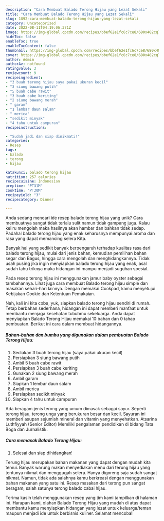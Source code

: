 ```yaml
---
description: "Cara Membuat Balado Terong Hijau yang Lezat Sekali"
title: "Cara Membuat Balado Terong Hijau yang Lezat Sekali"
slug: 1892-cara-membuat-balado-terong-hijau-yang-lezat-sekali
category: Uncategorized
date: 2022-08-11T04:19:06.371Z
image: https://img-global.cpcdn.com/recipes/bbef62e1fc6c7ce8/680x482cq70/balado-terong-hijau-foto-resep-utama.jpg
hideToc: false
enableToc: true
enableTocContent: false
thumbnail: https://img-global.cpcdn.com/recipes/bbef62e1fc6c7ce8/680x482cq70/balado-terong-hijau-foto-resep-utama.jpg
cover: https://img-global.cpcdn.com/recipes/bbef62e1fc6c7ce8/680x482cq70/balado-terong-hijau-foto-resep-utama.jpg
author: Admin
authorAv: notfound
ratingvalue: 3
reviewcount: 9
recipeingredient:
- "3 buah terong hijau saya pakai ukuran kecil"
- "3 siung bawang putih"
- "5 buah cabe rawit"
- "3 buah cabe keriting"
- "2 siung bawang merah"
- " garam"
- "1 lembar daun salam"
- " merica"
- "sedikit minyak"
- "4 tahu untuk campuran"
recipeinstructions:

- "Sudah jadi dan siap dinikmati!"
categories:
- Resep
tags:
- balado
- terong
- hijau

katakunci: balado terong hijau 
nutrition: 257 calories
recipecuisine: Indonesian
preptime: "PT31M"
cooktime: "PT30M"
recipeyield: "3"
recipecategory: Dinner

---
```





Anda sedang mencari ide resep balado terong hijau yang unik? Cara membuatnya sangat tidak terlalu sulit namun tidak gampang juga. Kalau keliru mengolah maka hasilnya akan hambar dan bahkan tidak sedap. Padahal balado terong hijau yang enak seharusnya mempunyai aroma dan rasa yang dapat memancing selera Kita.





Banyak hal yang sedikit banyak berpengaruh terhadap kualitas rasa dari balado terong hijau, mulai dari jenis bahan, kemudian pemilihan bahan segar dan Bagus, hingga cara mengolah dan menghidangkannya. Tidak usah pusing jika ingin menyiapkan balado terong hijau yang enak,      asal sudah tahu triknya maka hidangan ini mampu menjadi suguhan spesial.














Pada resep terong hijau ini menggunakan jamur baby oyster sebagai tambahannya. Lihat juga cara membuat Balado terong hijau simple dan masakan sehari-hari lainnya. Dengan memakai Cookpad, kamu menyetujui Kebijakan Cookie dan Ketentuan Pemakaian.






Nah, kali ini kita coba, yuk, siapkan balado terong hijau sendiri di rumah. Tetap berbahan sederhana, hidangan ini dapat memberi manfaat untuk membantu menjaga kesehatan tubuhmu sekeluarga. Anda dapat menyiapkan Balado Terong Hijau memakai 10 bahan dan 0 tahap pembuatan. Berikut ini cara dalam membuat hidangannya.

<!--inarticleads1-->

##### Bahan-bahan dan bumbu yang digunakan dalam pembuatan Balado Terong Hijau:

1. Sediakan 3 buah terong hijau (saya pakai ukuran kecil)
1. Persiapkan 3 siung bawang putih
1. Ambil 5 buah cabe rawit
1. Persiapkan 3 buah cabe keriting
1. Gunakan 2 siung bawang merah
1. Ambil  garam
1. Siapkan 1 lembar daun salam
1. Ambil  merica
1. Persiapkan sedikit minyak
1. Siapkan 4 tahu untuk campuran


Ada beragam jenis terong yang umum dimasak sebagai sayur. Seperti terong hijau, terong ungu yang berukuran besar dan kecil. Sayuran ini memberi asupan sejumlah mineral dan vitamin yang menyehatkan. Atsarina Luthfiyyah (Senior Editor) Memiliki pengalaman pendidikan di bidang Tata Boga dan Jurnalistik. 

<!--inarticleads2-->

##### Cara memasak Balado Terong Hijau:


1. Selesai dan siap dihidangkan!

Terung hijau merupakan bahan makanan yang dapat dengan mudah kita temui. Banyak warung makan menyediakan menu dari terung hijau yang tentunya nikmat dan menggugah selera. Hanya digoreng saja sudah sangat nikmat. Namun, tidak ada salahnya kamu berkreasi dengan menggunakan bahan makanan yang satu ini. Resep masakan dari terong pun sangat beragam, salah satunya terong balado cabai hijau. 

Terima kasih telah menggunakan resep yang tim kami tampilkan di halaman ini. Harapan kami, olahan Balado Terong Hijau yang mudah di atas dapat membantu kamu menyiapkan hidangan yang lezat untuk keluarga/teman maupun menjadi ide untuk berbisnis kuliner. Selamat mencoba!
